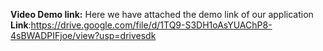 **Video Demo link:**
Here we have attached the demo link of our application
**Link**:https://drive.google.com/file/d/1TQ9-S3DH1oAsYUAChP8-4sBWADPIFjoe/view?usp=drivesdk
